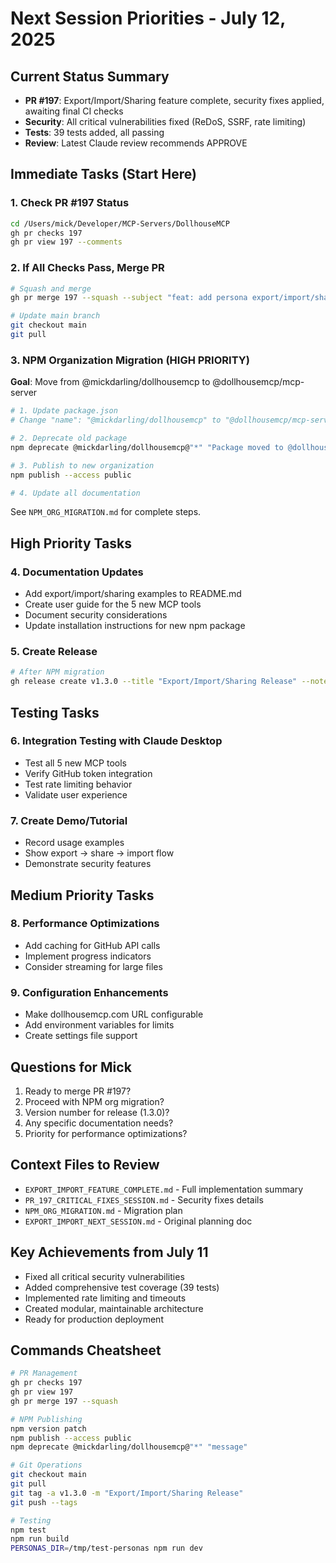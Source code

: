 # Next Session Priorities - July 12, 2025

## Current Status Summary
- **PR #197**: Export/Import/Sharing feature complete, security fixes applied, awaiting final CI checks
- **Security**: All critical vulnerabilities fixed (ReDoS, SSRF, rate limiting)
- **Tests**: 39 tests added, all passing
- **Review**: Latest Claude review recommends APPROVE

## Immediate Tasks (Start Here)

### 1. Check PR #197 Status
```bash
cd /Users/mick/Developer/MCP-Servers/DollhouseMCP
gh pr checks 197
gh pr view 197 --comments
```

### 2. If All Checks Pass, Merge PR
```bash
# Squash and merge
gh pr merge 197 --squash --subject "feat: add persona export/import/sharing functionality"

# Update main branch
git checkout main
git pull
```

### 3. NPM Organization Migration (HIGH PRIORITY)
**Goal**: Move from @mickdarling/dollhousemcp to @dollhousemcp/mcp-server

```bash
# 1. Update package.json
# Change "name": "@mickdarling/dollhousemcp" to "@dollhousemcp/mcp-server"

# 2. Deprecate old package
npm deprecate @mickdarling/dollhousemcp@"*" "Package moved to @dollhousemcp/mcp-server"

# 3. Publish to new organization
npm publish --access public

# 4. Update all documentation
```

See `NPM_ORG_MIGRATION.md` for complete steps.

## High Priority Tasks

### 4. Documentation Updates
- Add export/import/sharing examples to README.md
- Create user guide for the 5 new MCP tools
- Document security considerations
- Update installation instructions for new npm package

### 5. Create Release
```bash
# After NPM migration
gh release create v1.3.0 --title "Export/Import/Sharing Release" --notes "..."
```

## Testing Tasks

### 6. Integration Testing with Claude Desktop
- Test all 5 new MCP tools
- Verify GitHub token integration
- Test rate limiting behavior
- Validate user experience

### 7. Create Demo/Tutorial
- Record usage examples
- Show export → share → import flow
- Demonstrate security features

## Medium Priority Tasks

### 8. Performance Optimizations
- Add caching for GitHub API calls
- Implement progress indicators
- Consider streaming for large files

### 9. Configuration Enhancements
- Make dollhousemcp.com URL configurable
- Add environment variables for limits
- Create settings file support

## Questions for Mick

1. Ready to merge PR #197?
2. Proceed with NPM org migration?
3. Version number for release (1.3.0)?
4. Any specific documentation needs?
5. Priority for performance optimizations?

## Context Files to Review
- `EXPORT_IMPORT_FEATURE_COMPLETE.md` - Full implementation summary
- `PR_197_CRITICAL_FIXES_SESSION.md` - Security fixes details
- `NPM_ORG_MIGRATION.md` - Migration plan
- `EXPORT_IMPORT_NEXT_SESSION.md` - Original planning doc

## Key Achievements from July 11
- Fixed all critical security vulnerabilities
- Added comprehensive test coverage (39 tests)
- Implemented rate limiting and timeouts
- Created modular, maintainable architecture
- Ready for production deployment

## Commands Cheatsheet
```bash
# PR Management
gh pr checks 197
gh pr view 197
gh pr merge 197 --squash

# NPM Publishing
npm version patch
npm publish --access public
npm deprecate @mickdarling/dollhousemcp@"*" "message"

# Git Operations
git checkout main
git pull
git tag -a v1.3.0 -m "Export/Import/Sharing Release"
git push --tags

# Testing
npm test
npm run build
PERSONAS_DIR=/tmp/test-personas npm run dev
```